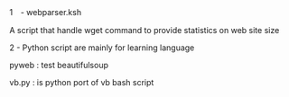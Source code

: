 1　- webparser.ksh

A script that handle wget command to provide statistics on web site size

2 - Python script are mainly for learning language

pyweb : test beautifulsoup

vb.py : is python port of vb bash script
